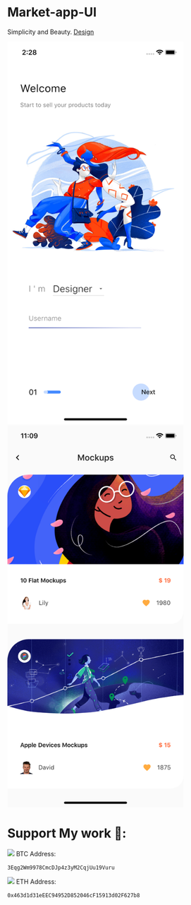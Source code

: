 # Market-app-UI

Simplicity and Beauty.
<a href ="https://dribbble.com/shots/6525264-UI-Market-app">Design </a>

  <img src="design/welcomepage.png" width="400">  <img src="design/homepage.png" width="400">   






# Support My work 🦄:

 <img src= "https://github.com/kelvin147789/Flutter_UI_Reality/blob/master/images/bitcoin.png" width="18"> BTC Address:
 
    3Eqg2Wm9978CmcDJp4z3yM2CqjUu19Vuru
    
 <img src= "https://github.com/kelvin147789/Flutter_UI_Reality/blob/master/images/ethereum.png" width="18"> ETH Address:
 
    0x463d1d31eEEC94952D852046cF15913d02F627b8

    
